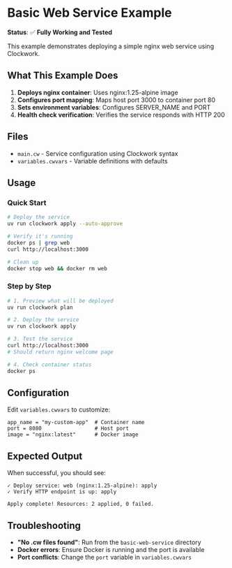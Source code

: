 # Basic Web Service Example

**Status**: ✅ **Fully Working and Tested**

This example demonstrates deploying a simple nginx web service using Clockwork.

## What This Example Does

1. **Deploys nginx container**: Uses nginx:1.25-alpine image
2. **Configures port mapping**: Maps host port 3000 to container port 80
3. **Sets environment variables**: Configures SERVER_NAME and PORT
4. **Health check verification**: Verifies the service responds with HTTP 200

## Files

- `main.cw` - Service configuration using Clockwork syntax
- `variables.cwvars` - Variable definitions with defaults

## Usage

### Quick Start
```bash
# Deploy the service
uv run clockwork apply --auto-approve

# Verify it's running
docker ps | grep web
curl http://localhost:3000

# Clean up
docker stop web && docker rm web
```

### Step by Step
```bash
# 1. Preview what will be deployed
uv run clockwork plan

# 2. Deploy the service
uv run clockwork apply

# 3. Test the service
curl http://localhost:3000
# Should return nginx welcome page

# 4. Check container status
docker ps
```

## Configuration

Edit `variables.cwvars` to customize:

```hcl
app_name = "my-custom-app"  # Container name
port = 8080                 # Host port
image = "nginx:latest"      # Docker image
```

## Expected Output

When successful, you should see:
```
✓ Deploy service: web (nginx:1.25-alpine): apply
✓ Verify HTTP endpoint is up: apply

Apply complete! Resources: 2 applied, 0 failed.
```

## Troubleshooting

- **"No .cw files found"**: Run from the `basic-web-service` directory
- **Docker errors**: Ensure Docker is running and the port is available
- **Port conflicts**: Change the `port` variable in `variables.cwvars`
